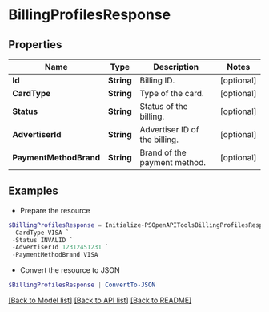 # BillingProfilesResponse
## Properties

Name | Type | Description | Notes
------------ | ------------- | ------------- | -------------
**Id** | **String** | Billing ID. | [optional] 
**CardType** | **String** | Type of the card. | [optional] 
**Status** | **String** | Status of the billing. | [optional] 
**AdvertiserId** | **String** | Advertiser ID of the billing. | [optional] 
**PaymentMethodBrand** | **String** | Brand of the payment method. | [optional] 

## Examples

- Prepare the resource
```powershell
$BillingProfilesResponse = Initialize-PSOpenAPIToolsBillingProfilesResponse  -Id 12312451231 `
 -CardType VISA `
 -Status INVALID `
 -AdvertiserId 12312451231 `
 -PaymentMethodBrand VISA
```

- Convert the resource to JSON
```powershell
$BillingProfilesResponse | ConvertTo-JSON
```

[[Back to Model list]](../README.md#documentation-for-models) [[Back to API list]](../README.md#documentation-for-api-endpoints) [[Back to README]](../README.md)

